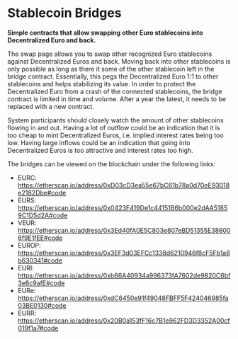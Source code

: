 # Stablecoin Bridges

**Simple contracts that allow swapping other Euro stablecoins into
  Decentralized Euro and back.**

The swap page allows you to swap other recognized Euro stablecoins against Decentralized Euros and back. Moving back into other stablecoins is only possible as long as there it some of the other stablecoin left in the bridge contract. Essentially, this pegs the Decentralized Euro 1:1 to other stablecoins and helps stabilizing its value. In order to protect the Decentralized Euro from a crash of the connected stablecoins, the bridge contract is limited in time and volume. After a year the latest, it needs to be replaced with a new contract.

System participants should closely watch the amount of other stablecoins flowing in and out. Having a lot of outflow could be an indication that it is too cheap to mint Decentralized Euros, i.e. implied interest rates being too low. Having large inflows could be an indication that going into Decentralized Euros is too attractive and interest rates too high.

The bridges can be viewed on the blockchain under the following links:

* EURC: https://etherscan.io/address/0xD03cD3ea55e67bC61b78a0d70eE93018e2182Dbe#code
* EURS: https://etherscan.io/address/0x0423F419De1c44151B6b000e2dAA51859C1D5d2A#code
* VEUR: https://etherscan.io/address/0x3Ed40fA0E5C803e807eBD51355E388006f9E1fEE#code
* EUROP: https://etherscan.io/address/0x3EF3d03EFCc1338d6210946f8cF5Fb1a8b630341#code
* EURI: https://etherscan.io/address/0xb66A40934a996373fA7602de9820C6bf3e8c9afE#code
* EURe: https://etherscan.io/address/0xdC6450e91f49048FBFF5F424046985fa03BE0130#code
* EURR: https://etherscan.io/address/0x20B0a153fF16c7B1e962FD3D3352A00cf019f1a7#code
